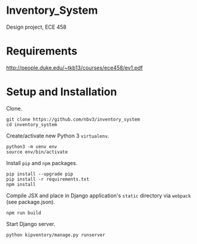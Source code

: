 # Inventory_System
Design project, ECE 458

# Requirements
http://people.duke.edu/~tkb13/courses/ece458/ev1.pdf

# Setup and Installation

Clone.
```
git clone https://github.com/nbv3/inventory_system
cd inventory_system
```

Create/activate new Python 3 ```virtualenv```.
```
python3 -m venv env
source env/bin/activate
```

Install ```pip``` and ```npm``` packages.
```
pip install --upgrade pip
pip install -r requirements.txt
npm install
```

Compile JSX and place in Django application's ```static``` directory via ```webpack``` (see package.json).
```
npm run build
```

Start Django server.
```
python kipventory/manage.py runserver
```
